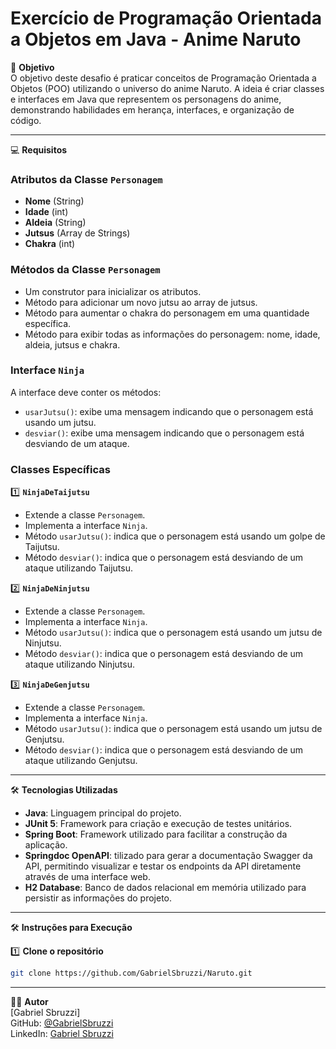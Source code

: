 # Exercício de Programação Orientada a Objetos em Java - Anime Naruto

🎯 **Objetivo**  
O objetivo deste desafio é praticar conceitos de Programação Orientada a Objetos (POO) utilizando o universo do anime Naruto. A ideia é criar classes e interfaces em Java que representem os personagens do anime, demonstrando habilidades em herança, interfaces, e organização de código.

---

💻 **Requisitos**

### Atributos da Classe `Personagem`
- **Nome** (String)
- **Idade** (int)
- **Aldeia** (String)
- **Jutsus** (Array de Strings)
- **Chakra** (int)

### Métodos da Classe `Personagem`
- Um construtor para inicializar os atributos.
- Método para adicionar um novo jutsu ao array de jutsus.
- Método para aumentar o chakra do personagem em uma quantidade específica.
- Método para exibir todas as informações do personagem: nome, idade, aldeia, jutsus e chakra.

### Interface `Ninja`
A interface deve conter os métodos:
- `usarJutsu()`: exibe uma mensagem indicando que o personagem está usando um jutsu.
- `desviar()`: exibe uma mensagem indicando que o personagem está desviando de um ataque.

### Classes Específicas
1️⃣ **`NinjaDeTaijutsu`**
- Extende a classe `Personagem`.
- Implementa a interface `Ninja`.
- Método `usarJutsu()`: indica que o personagem está usando um golpe de Taijutsu.
- Método `desviar()`: indica que o personagem está desviando de um ataque utilizando Taijutsu.

2️⃣ **`NinjaDeNinjutsu`**
- Extende a classe `Personagem`.
- Implementa a interface `Ninja`.
- Método `usarJutsu()`: indica que o personagem está usando um jutsu de Ninjutsu.
- Método `desviar()`: indica que o personagem está desviando de um ataque utilizando Ninjutsu.

3️⃣ **`NinjaDeGenjutsu`**
- Extende a classe `Personagem`.
- Implementa a interface `Ninja`.
- Método `usarJutsu()`: indica que o personagem está usando um jutsu de Genjutsu.
- Método `desviar()`: indica que o personagem está desviando de um ataque utilizando Genjutsu.

---

🛠 **Tecnologias Utilizadas**

- **Java**: Linguagem principal do projeto.
- **JUnit 5**: Framework para criação e execução de testes unitários.
- **Spring Boot**: Framework utilizado para facilitar a construção da aplicação.
- **Springdoc OpenAPI**: tilizado para gerar a documentação Swagger da API, permitindo visualizar e testar os endpoints da API diretamente através de uma interface web.
- **H2 Database**: Banco de dados relacional em memória utilizado para persistir as informações do projeto.

---

🛠 **Instruções para Execução**

1️⃣ **Clone o repositório**
   ```bash
   git clone https://github.com/GabrielSbruzzi/Naruto.git
   ```

---

👨‍💻 **Autor**  
[Gabriel Sbruzzi]  
GitHub: [@GabrielSbruzzi](https://github.com/GabrielSbruzzi)  
LinkedIn: [Gabriel Sbruzzi](https://linkedin.com/in/gabriel-sbruzzi)
``` 
